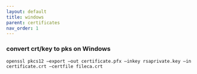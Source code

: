 ```yaml
---
layout: default
title: windows
parent: certificates
nav_order: 1
---
```


### convert crt/key to pks on Windows
```
openssl pkcs12 –export –out certificate.pfx –inkey rsaprivate.key –in certificate.crt –certfile fileca.crt
```